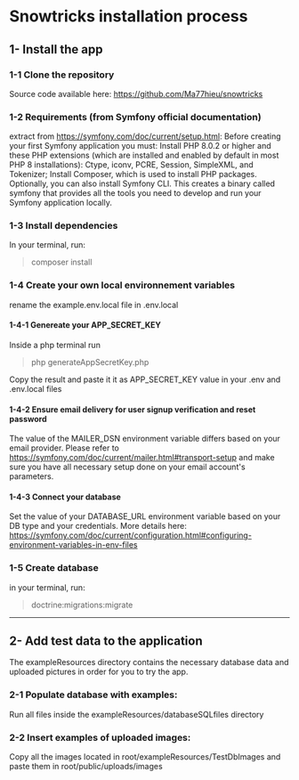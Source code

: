 # Snowtricks installation process
## 1- Install the app
### 1-1 Clone the repository
Source code available here: https://github.com/Ma77hieu/snowtricks

### 1-2 Requirements (from Symfony official documentation)
extract from https://symfony.com/doc/current/setup.html:
Before creating your first Symfony application you must:
Install PHP 8.0.2 or higher and these PHP extensions (which are installed and enabled by default in most PHP 8 installations): Ctype, iconv, PCRE, Session, SimpleXML, and Tokenizer;
Install Composer, which is used to install PHP packages.
Optionally, you can also install Symfony CLI. This creates a binary called symfony that provides all the tools you need to develop and run your Symfony application locally.

### 1-3 Install dependencies
In your terminal, run:
>composer install
 
### 1-4 Create your own local environnement variables
rename the example.env.local file in .env.local

#### 1-4-1 Genereate your APP_SECRET_KEY
Inside a php terminal run
> php generateAppSecretKey.php

Copy the result and paste it it as APP_SECRET_KEY value in your .env and .env.local files

#### 1-4-2 Ensure email delivery for user signup verification and reset password
The value of the MAILER_DSN environment variable differs based on your email provider.
Please refer to https://symfony.com/doc/current/mailer.html#transport-setup and make sure you have all necessary setup done on your email account's parameters.

#### 1-4-3 Connect your database
Set the value of your DATABASE_URL environment variable based on your DB type and your credentials. More details here: https://symfony.com/doc/current/configuration.html#configuring-environment-variables-in-env-files

### 1-5 Create database
in your terminal, run:
> doctrine:migrations:migrate

***
## 2- Add test data to the application
The exampleResources directory contains the necessary database data and uploaded pictures in order for you to try the app.

### 2-1 Populate database with examples:
Run all files inside the exampleResources/databaseSQLfiles directory

### 2-2 Insert examples of uploaded images:
Copy all the images located in root/exampleResources/TestDbImages and paste them in root/public/uploads/images
